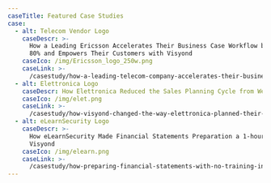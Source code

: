 ```yaml
---
caseTitle: Featured Case Studies
case:
  - alt: Telecom Vendor Logo
    caseDescr: >-
      How a Leading Ericsson Accelerates Their Business Case Workflow by
      80% and Empowers Their Customers with Visyond
    caseIco: /img/Ericsson_logo_250w.png
    caseLink: >-
      /casestudy/how-a-leading-telecom-company-accelerates-their-business-case-workflow-by-80-and-empowers-their-customers-with-visyond/
  - alt: Elettronica Logo
    caseDescr: How Elettronica Reduced the Sales Planning Cycle from Weeks to Hours
    caseIco: /img/elet.png
    caseLink: >-
      /casestudy/how-visyond-changed-the-way-elettronica-planned-their-sales-and-shortened-the-process-from-weeks-to-hours/
  - alt: eLearnSecurity Logo
    caseDescr: >-
      How eLearnSecurity Made Financial Statements Preparation a 1-hour Job with
      Visyond
    caseIco: /img/elearn.png
    caseLink: >-
      /casestudy/how-preparing-financial-statements-with-no-training-in-finance-became-a-1-hour-job/
---
```


